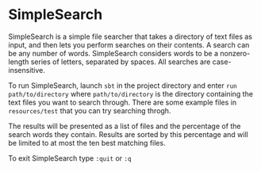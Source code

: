 # SimpleSearch

SimpleSearch is a simple file searcher that takes a directory of text files as input, and then lets you perform searches on their contents. A search can be any number of words. SimpleSearch considers words to be a nonzero-length series of letters, separated by spaces. All searches are case-insensitive.

To run SimpleSearch, launch `sbt` in the project directory and enter `run path/to/directory` where `path/to/directory` is the directory containing the text files you want to search through. There are some example files in `resources/test` that you can try searching throgh.

The results will be presented as a list of files and the percentage of the search words they contain. Results are sorted by this percentage and will be limited to at most the ten best matching files.

To exit SimpleSearch type `:quit` or `:q`
